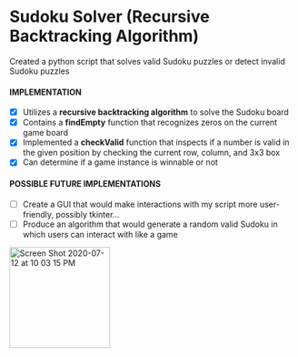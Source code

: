 # Sudoku Solver (Recursive Backtracking Algorithm)
Created a python script that solves valid Sudoku puzzles or detect invalid Sudoku puzzles

#### IMPLEMENTATION
- [x] Utilizes a **recursive backtracking algorithm** to solve the Sudoku board
- [x] Contains a **findEmpty** function that recognizes zeros on the current game board
- [x] Implemented a **checkValid** function that inspects if a number is valid in the 
      given position by checking the current row, column, and 3x3 box
- [x] Can determine if a game instance is winnable or not
#### POSSIBLE FUTURE IMPLEMENTATIONS
- [ ] Create a GUI that would make interactions with my script more user-friendly, possibly tkinter...
- [ ] Produce an algorithm that would generate a random valid Sudoku in which users can interact with like a game

<img width="177" alt="Screen Shot 2020-07-12 at 10 03 15 PM" src="https://user-images.githubusercontent.com/59327790/87273089-074ad900-c48d-11ea-9db2-a737b1104473.png">


